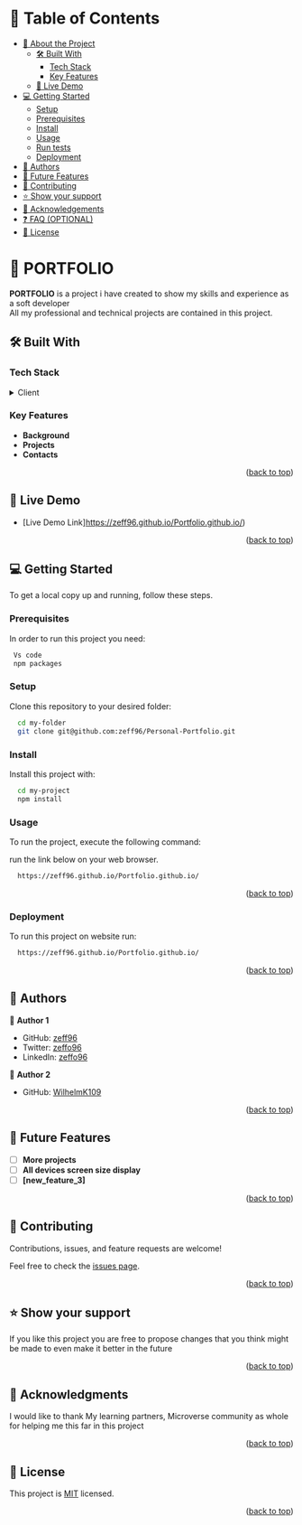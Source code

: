 # 📗 Table of Contents

- [📖 About the Project](#about-project)
  - [🛠 Built With](#built-with)
    - [Tech Stack](#tech-stack)
    - [Key Features](#key-features)
  - [🚀 Live Demo](#live-demo)
- [💻 Getting Started](#getting-started)
  - [Setup](#setup)
  - [Prerequisites](#prerequisites)
  - [Install](#install)
  - [Usage](#usage)
  - [Run tests](#run-tests)
  - [Deployment](#triangular_flag_on_post-deployment)
- [👥 Authors](#authors)
- [🔭 Future Features](#future-features)
- [🤝 Contributing](#contributing)
- [⭐️ Show your support](#support)
- [🙏 Acknowledgements](#acknowledgements)
- [❓ FAQ (OPTIONAL)](#faq)
- [📝 License](#license)


# 📖 PORTFOLIO <a name="about-project"></a>


**PORTFOLIO** is a project i have created to show my skills and experience as a soft developer<br>
All my professional and technical projects are contained in this project.

## 🛠 Built With <a name="built-with"></a>

### Tech Stack <a name="tech-stack"></a>


<details>
  <summary>Client</summary>
  <ul>
    <li><a href="#">HTML</a></li>
    <li><a href="#">CSS</a></li>
  </ul>
</details>


### Key Features <a name="key-features"></a>


- **Background**
- **Projects**
- **Contacts**

<p align="right">(<a href="#readme-top">back to top</a>)</p>


## 🚀 Live Demo <a name="live-demo"></a>


- [Live Demo Link]https://zeff96.github.io/Portfolio.github.io/)

<p align="right">(<a href="#readme-top">back to top</a>)</p>


## 💻 Getting Started <a name="getting-started"></a>



To get a local copy up and running, follow these steps.

### Prerequisites

In order to run this project you need:


```sh
 Vs code
 npm packages
```

### Setup

Clone this repository to your desired folder:


```sh
  cd my-folder
  git clone git@github.com:zeff96/Personal-Portfolio.git
```

### Install

Install this project with:


```sh
  cd my-project
  npm install
```

### Usage

To run the project, execute the following command:

run the link below on your web browser.

```sh
  https://zeff96.github.io/Portfolio.github.io/
```

<p align="right">(<a href="#readme-top">back to top</a>)</p>

### Deployment

To run this project on website run:

```sh
  https://zeff96.github.io/Portfolio.github.io/
```

<p align="right">(<a href="#readme-top">back to top</a>)</p>

## 👥 Authors <a name="authors"></a>

👤 **Author 1**

- GitHub: [zeff96](https://github.com/zeff96)
- Twitter: [zeffo96](https://twitter.com/zeffo96)
- LinkedIn: [zeffo96](https://linkedin.com/in/zeff-adeka-28060820a)

👤 **Author 2**
- GitHub: [WilhelmK109](https://github.com/WilhelmK109)

<p align="right">(<a href="#readme-top">back to top</a>)</p>


## 🔭 Future Features <a name="future-features"></a>


- [ ] **More projects**
- [ ] **All devices screen size display**
- [ ] **[new_feature_3]**

<p align="right">(<a href="#readme-top">back to top</a>)</p>


## 🤝 Contributing <a name="contributing"></a>

Contributions, issues, and feature requests are welcome!

Feel free to check the [issues page](https://github.com/zeff96/Portfolio-setup-and-mobile-first/issues).


<p align="right">(<a href="#readme-top">back to top</a>)</p>


## ⭐️ Show your support <a name="support"></a>


If you like this project you are free to propose changes that you think might be made to even make it better in the future


<p align="right">(<a href="#readme-top">back to top</a>)</p>


## 🙏 Acknowledgments <a name="acknowledgements"></a>

I would like to thank My learning partners, Microverse community as whole for helping me this far in this project


<p align="right">(<a href="#readme-top">back to top</a>)</p>


## 📝 License <a name="license"></a>

This project is [MIT](LICENSE.md) licensed.


<p align="right">(<a href="#readme-top">back to top</a>)</p>